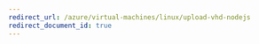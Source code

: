 ```yaml
---
redirect_url: /azure/virtual-machines/linux/upload-vhd-nodejs
redirect_document_id: true
---
```

